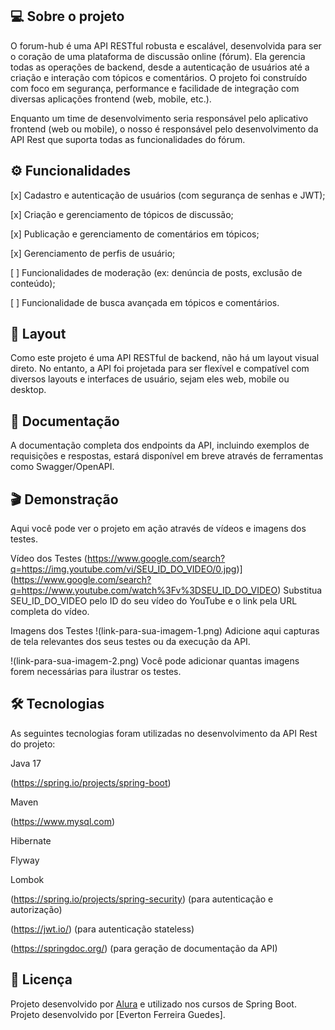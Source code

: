 💻 Sobre o projeto
----------------------------------------
O forum-hub é uma API RESTful robusta e escalável, desenvolvida para ser o coração de uma plataforma de discussão online (fórum). Ela gerencia todas as operações de backend, desde a autenticação de usuários até a criação e interação com tópicos e comentários. O projeto foi construído com foco em segurança, performance e facilidade de integração com diversas aplicações frontend (web, mobile, etc.).

Enquanto um time de desenvolvimento seria responsável pelo aplicativo frontend (web ou mobile), o nosso é responsável pelo desenvolvimento da API Rest que suporta todas as funcionalidades do fórum.



⚙️ Funcionalidades
----------------------------------------

[x] Cadastro e autenticação de usuários (com segurança de senhas e JWT);

[x] Criação e gerenciamento de tópicos de discussão;

[x] Publicação e gerenciamento de comentários em tópicos;

[x] Gerenciamento de perfis de usuário;

[ ] Funcionalidades de moderação (ex: denúncia de posts, exclusão de conteúdo);

[ ] Funcionalidade de busca avançada em tópicos e comentários.

🎨 Layout
----------------------------------------

Como este projeto é uma API RESTful de backend, não há um layout visual direto. No entanto, a API foi projetada para ser flexível e compatível com diversos layouts e interfaces de usuário, sejam eles web, mobile ou desktop.

📄 Documentação
----------------------------------------
A documentação completa dos endpoints da API, incluindo exemplos de requisições e respostas, estará disponível em breve através de ferramentas como Swagger/OpenAPI.

🎬 Demonstração
----------------------------------------
Aqui você pode ver o projeto em ação através de vídeos e imagens dos testes.

Vídeo dos Testes
(https://www.google.com/search?q=https://img.youtube.com/vi/SEU_ID_DO_VIDEO/0.jpg)](https://www.google.com/search?q=https://www.youtube.com/watch%3Fv%3DSEU_ID_DO_VIDEO)
Substitua SEU_ID_DO_VIDEO pelo ID do seu vídeo do YouTube e o link pela URL completa do vídeo.

Imagens dos Testes
!(link-para-sua-imagem-1.png)
Adicione aqui capturas de tela relevantes dos seus testes ou da execução da API.

!(link-para-sua-imagem-2.png)
Você pode adicionar quantas imagens forem necessárias para ilustrar os testes.


🛠 Tecnologias
----------------------------------------

As seguintes tecnologias foram utilizadas no desenvolvimento da API Rest do projeto:

Java 17

(https://spring.io/projects/spring-boot)

Maven

(https://www.mysql.com)

Hibernate

Flyway

Lombok

(https://spring.io/projects/spring-security) (para autenticação e autorização)

(https://jwt.io/) (para autenticação stateless)

(https://springdoc.org/) (para geração de documentação da API)

📝 Licença
----------------------------------------
Projeto desenvolvido por [Alura](https://www.alura.com.br) e utilizado nos cursos de Spring Boot.
Projeto desenvolvido por [Everton Ferreira Guedes].

